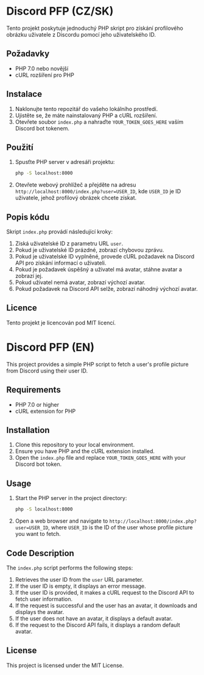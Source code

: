 # Discord PFP (CZ/SK)

Tento projekt poskytuje jednoduchý PHP skript pro získání profilového obrázku uživatele z Discordu pomocí jeho uživatelského ID.

## Požadavky

- PHP 7.0 nebo novější
- cURL rozšíření pro PHP

## Instalace

1. Naklonujte tento repozitář do vašeho lokálního prostředí.
2. Ujistěte se, že máte nainstalovaný PHP a cURL rozšíření.
3. Otevřete soubor `index.php` a nahraďte `YOUR_TOKEN_GOES_HERE` vaším Discord bot tokenem.

## Použití

1. Spusťte PHP server v adresáři projektu:
    ```sh
    php -S localhost:8000
    ```
2. Otevřete webový prohlížeč a přejděte na adresu `http://localhost:8000/index.php?user=USER_ID`, kde `USER_ID` je ID uživatele, jehož profilový obrázek chcete získat.

## Popis kódu

Skript `index.php` provádí následující kroky:

1. Získá uživatelské ID z parametru URL `user`.
2. Pokud je uživatelské ID prázdné, zobrazí chybovou zprávu.
3. Pokud je uživatelské ID vyplněné, provede cURL požadavek na Discord API pro získání informací o uživateli.
4. Pokud je požadavek úspěšný a uživatel má avatar, stáhne avatar a zobrazí jej.
5. Pokud uživatel nemá avatar, zobrazí výchozí avatar.
6. Pokud požadavek na Discord API selže, zobrazí náhodný výchozí avatar.

## Licence

Tento projekt je licencován pod MIT licencí.

# Discord PFP (EN)

This project provides a simple PHP script to fetch a user's profile picture from Discord using their user ID.

## Requirements

- PHP 7.0 or higher
- cURL extension for PHP

## Installation

1. Clone this repository to your local environment.
2. Ensure you have PHP and the cURL extension installed.
3. Open the `index.php` file and replace `YOUR_TOKEN_GOES_HERE` with your Discord bot token.

## Usage

1. Start the PHP server in the project directory:
    ```sh
    php -S localhost:8000
    ```
2. Open a web browser and navigate to `http://localhost:8000/index.php?user=USER_ID`, where `USER_ID` is the ID of the user whose profile picture you want to fetch.

## Code Description

The `index.php` script performs the following steps:

1. Retrieves the user ID from the `user` URL parameter.
2. If the user ID is empty, it displays an error message.
3. If the user ID is provided, it makes a cURL request to the Discord API to fetch user information.
4. If the request is successful and the user has an avatar, it downloads and displays the avatar.
5. If the user does not have an avatar, it displays a default avatar.
6. If the request to the Discord API fails, it displays a random default avatar.

## License

This project is licensed under the MIT License.